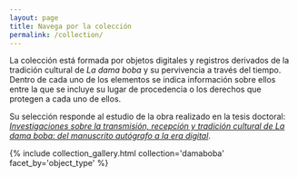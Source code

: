 ```yaml
---
layout: page
title: Navega por la colección
permalink: /collection/
---
```


La colección está formada por objetos digitales y registros derivados de la tradición cultural de _La dama boba_ y su pervivencia a través del tiempo. Dentro de cada uno de los elementos se indica información sobre ellos entre la que se incluye su lugar de procedencia o los derechos que protegen a cada uno de ellos.

Su selección responde al estudio de la obra realizado en la tesis doctoral: [_Investigaciones sobre la transmisión, recepción y tradición cultural de La dama boba: del manuscrito autógrafo a la era digital_](http://hdl.handle.net/10803/689108).


{% include collection_gallery.html collection='damaboba' facet_by='object_type' %}
